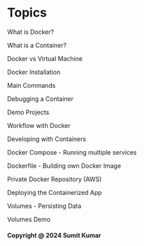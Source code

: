 # Topics

What is Docker?

What is a Container?
 
Docker vs Virtual Machine

Docker Installation

Main Commands

Debugging a Container

Demo Projects

Workflow with Docker

Developing with Containers

Docker Compose - Running multiple services

Dockerfile - Building own Docker Image

Private Docker Repository (AWS)

Deploying the Containerized App

Volumes - Persisting Data

Volumes Demo


#### Copyright @ 2024 Sumit Kumar